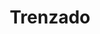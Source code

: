 ---
title: Trenzado
date: 
draft: false

# descripcion
description : Anillo de plata 925

materials: Plata 925

color: Plateado

dimensions: 17ml diámetro

code: 05-23-0605

type: "Anillos"

categories: [destacados]

price: $1.520,00

# Images
# first image will be shown in the product page
images:
  # - image: "images/path_to_image"
  # La ubicacion de las imagenes es imagenes/Anillos/Anillos.Plata/05-23-0605-trenzado
  - image: "./images/anillos/plata/05-23-0605.JPG"
---